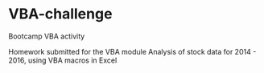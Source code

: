 # VBA-challenge
Bootcamp VBA activity

Homework submitted for the VBA module
Analysis of stock data for 2014 - 2016, using VBA macros in Excel
